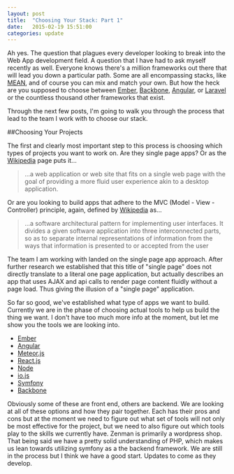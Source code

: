 ```yaml
---
layout: post
title:  "Choosing Your Stack: Part 1"
date:   2015-02-19 15:51:00
categories: update
---
```

Ah yes. The question that plagues every developer looking to break into the Web App development field. A question that I have had to ask myself recently as well. Everyone knows there's a million frameworks out there that will lead you down a particular path. Some are all encompassing stacks, like [MEAN](http://mean.io/#!/), and of course you can mix and match your own. But how the heck are you supposed to choose between [Ember](http://emberjs.com/), [Backbone](http://backbonejs.org/), [Angular](https://angularjs.org/), or [Laravel](http://laravel.com/) or the countless thousand other frameworks that exist.

Through the next few posts, I'm going to walk you through the process that lead to the team I work with to choose our stack.

##Choosing Your Projects

The first and clearly most important step to this process is choosing which types of projects you want to work on. Are they single page apps? Or as the [Wikipedia](http://en.wikipedia.org/wiki/Single-page_application) page puts it...

>...a web application or web site that fits on a single web page with the goal of providing a more fluid user experience akin to a desktop application.

Or are you looking to build apps that adhere to the MVC (Model - View - Controller) principle, again, defined by [Wikipedia](http://en.wikipedia.org/wiki/Model%E2%80%93view%E2%80%93controller) as...

>...a software architectural pattern for implementing user interfaces. It divides a given software application into three interconnected parts, so as to separate internal representations of information from the ways that information is presented to or accepted from the user

The team I am working with landed on the single page app approach. After further research we established that this title of "single page" does not directly translate to a literal one page application, but actually describes an app that uses AJAX and api calls to render page content fluidly without a page load. Thus giving the illusion of a "single page" application.

So far so good, we've established what type of apps we want to build. Currently we are in the phase of choosing actual tools to help us build the thing we want. I don't have too much more info at the moment, but let me show you the tools we are looking into.

- [Ember](http://emberjs.com/)
- [Angular](https://angularjs.org/)
- [Meteor.js](https://www.meteor.com/)
- [React.js](http://facebook.github.io/react/)
- [Node](http://nodejs.org/)
- [io.js](https://iojs.org/en/index.html)
- [Symfony](http://symfony.com/)
- [Backbone](http://backbonejs.org/)

Obviously some of these are front end, others are backend. We are looking at all of these options and how they pair together. Each has their pros and cons but at the moment we need to figure out what set of tools will not only be most effective for the project, but we need to also figure out which tools play to the skills we currently have. Zenman is primarily a wordpress shop. That being said we have a pretty solid understanding of PHP, which makes us lean towards utilizing symfony as a the backend framework. We are still in the process but I think we have a good start. Updates to come as they develop.
